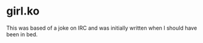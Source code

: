 # girl.ko

This was based of a joke on IRC and was initially written when I should have been in bed.
